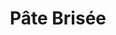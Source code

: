 ---
layout: recette
categories: [recettes]
hidden: true
lang: fr
sitemap: true
title: Pâte Brisée
type: boulangerie
recettes:
  À la main:
    ingredients: 
      - nom: farine blanche
        qte: 200
        unite: gr
        variable: true
      - nom: jaune d'oeuf
        qte: 1
      - nom: eau froide
        qte: 40
        unite: mL
      - nom: beurre
        qte: 100
        unite: gr
      - nom: sel
        qte: 3
        unite: gr
    preconditions:
      - Le beurre doit être coupés en dés et pommade
    etapes:
      - label: Préparation
        details:
          - Verser la farine et le sel sur le plan de travail
          - Faire un puits
          - Y mettre le jaune d'oeuf et l'eau
          - Mélanger avec les doigts
          - Ajouter le beurre au centre
      - label: Pétrissage
        details:
          - Saupoudrer d'un peu de farine (juste pour recouvrir)
          - Prendre la pâte dans la main
          - Fermer la main
          - Répéter ces étapes jusqu'a ce qu'il ne reste plus de farine
      - label: Boulage
        details:
          - Former une boule (la pâte doit etre bien lisse à ce stade)
          - Filmer
          - Réserver au frais au moins une heure
      - label: Cuisson
        emoji: 🔥
        details:
          - "À blanc : 170°C pour 15 à 20 minutes"
  Au Robot:
    ingredients: 
      - nom: farine blanche
        qte: 175
        unite: gr
        variable: true
      - nom: beurre
        qte: 140
        unite: gr
      - nom: sucre 
        qte: 5
        unite: gr
      - nom: sel
        qte: 3
        unite: gr
      - nom: eau froide
        qte: 40
        unite: mL
    preconditions:
      - Le beurre doit être froid
    etapes:
      - label: Préparation
        details:
          - Verser 2/3 de la farine, le sucre et le sel dans le bol du robot
          - Mixer deux fois 
          - Couper le beurre en petits dés
          - Ajouter le beurre 
          - Mixer jusqu'à incorporation (environ 25 coups)
          - Bien racler les bords
          - Ajouter la farine restante
          - Mixer jusqu'à incorporation (environ 5 coups)
          - Déverser la pâte dans un saladier
          - Ajouter l'eau et mélanger à la main
          - Former une boule
          - Aplatir légèrement la boule
          - Filmer
          - Réserver minimum 2 heures au frais
      - label: Cuisson
        emoji: 🔥
        details:
          - "À blanc : 170°C pour 15 à 20 minutes"
---